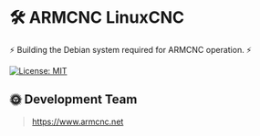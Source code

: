# 🛠️ ARMCNC LinuxCNC

⚡ Building the Debian system required for ARMCNC operation. ⚡

[![License: MIT](https://img.shields.io/badge/License-MIT-yellow.svg)](https://opensource.org/licenses/MIT)

## 🌞 Development Team

> https://www.armcnc.net























